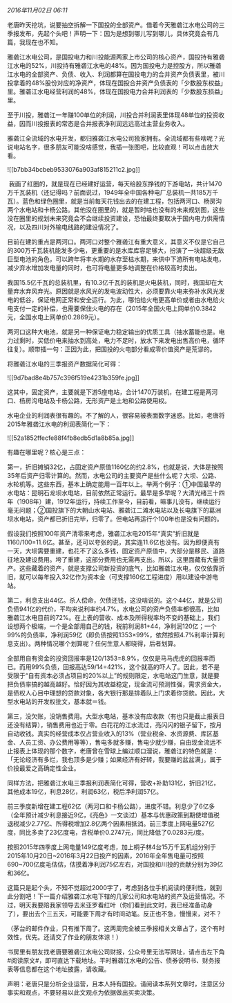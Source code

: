 _2016年11月02日 06:11_

老唐昨天挖坑，说要抽空拆解一下国投的全部资产。借着今天雅砻江水电公司的三季报发布，先起个头吧！声明一下：因为是想到哪儿写到哪儿，具体究竟会有几篇，我现在也不知。

雅砻江水电公司，是国投电力和川投能源两家上市公司的核心资产，国投持有雅砻江水电的52%，川投持有雅砻江水电的48%。因为国投电力是控股方，所以雅砻江水电的全部资产、负债、收入、利润都算在国投电力的合并资产负债表里，被川投拿着的48%股份对应的净资产，体现在国投合并资产负债表的「少数股东权益」里。雅砻江水电经营利润的48%，体现在国投电力合并利润表的「少数股东损益」里。

至于川投，雅砻江一年赚100单位的利润，川投合并利润表里体现48单位的投资收益，因而川投报表的常态是合并报表净利润远远高过主营业务收入。

雅砻江全流域的水电开发，都归雅砻江水电公司独家拥有。全流域都有些啥呢？光说电站名字，很多朋友可能没啥感觉，我插一张图吧，比较直观！可以点击放大看。

![[b7bb34bcbeb9533076a903af815211c2.jpg]]


 我画了红圈的，就是现在已经建好运营，每天给股东挣钱的下游电站，共计1470万千瓦装机（还记得吗？前面说过，1949年全中国各种电厂总装机一共185万千瓦）。蓝色和绿色圈里，就是当前每天花钱出去的在建工程，包括两河口、杨房沟两个水电站和卡杨公路。其他没在圈里的，就是暂时啥也没有的未来规划图，这些没在圈里的规划未来究竟会不会继续投资建设，恐怕最终要取决于国内电力供需情况，以及四川对外输电线路的建设情况了。

目前在建的重点是两河口。两河口对整个雅砻江有重大意义，其意义不仅是它自己的300万千瓦装机能发多少电，更重要的是水库库容足够大，扮演了一块超级无敌巨型电池的角色，可以跨年将丰水期的水存至枯水期，来供中下游所有电站发电，减少弃水增加发电量的同时，也可将电量更多地调整在价格较高时卖出。  

我国15.5亿千瓦的总装机里，有10.3亿千瓦的装机是火电装机，同时，我国却在大量弃水弃风弃光。原因就是水风光的发电波动性大，必须要靠火电来弥补水风光发电的低谷，保证电网正常和安全运行。为此，哪怕给火电更高单价或者由水电给火电支付一定的补偿，也需要保住火电的存在（2015年全国火电上网单价0.3842元，全国水电上网单价0.2869元）。

两河口这种大电池，就是另一种保证电力稳定输出的优质工具（抽水蓄能也是。电力过剩时，买低价电来抽水到高处，电力不足时，放水下来发电出售高价电，循环往复）。顺带插一句：正因为此，把国投的火电部分看成零价值资产是荒谬的。

将雅砻江水电的三季报资产数据简化可得：

![[9d7bad8e4b757c396f519e4231b359fe.jpg]]

这其中，固定资产，主要就是下游5座电站，合计1470万装机，在建工程是两河口、杨房沟电站及卡杨公路，无形资产是土地和公路使用权。

水电企业的利润表很有趣的。不了解的人，很容易被表面数字迷惑。比如，老唐将2015年雅砻江水电的利润表简化一下：

![[52a1852ffecfe88f4fb8edb5d1a8b85a.jpg]]

有趣在哪里呢？核心是三点：

第一，折旧摊销32亿，占固定资产原值1160亿的约2.8%，也就是说，大体是按照35年后资产归零计算的。然而，水电公司的主要资产是些什么呢？大坝、公路、水轮机等。这些东西，基本上确定能用一百年以上。举两个例子：①中国最早的水电站：昆明石龙坝水电站，目前依然正常运行。最早是多早呢？大清光绪三十四年（1908年）建，1912年运行，持续工作至今，目前看，嘛事儿没有，继续运行毫无问题；②国投旗下的大朝山水电站、雅砻江二滩水电站以及长电旗下的葛洲坝水电站，资产都已折旧完毕，归零了。但电站再运行个100年也是没有问题的。

  

假设我们按照100年资产清零来考虑，雅砻江水电2015年“真实”折旧就是1160/100=11.6亿。甚至，还可以夸张的说，其实连11.6亿也没有。因为即便真有一天，大坝需要重建，也花不了这么多钱，固定资产原值中，大部分是移民、道路征地及建设费用。垮了重建，这部分费用也无需再支出。所以，这里面藏有大量资产。这些藏着的资产，就是支撑公司新投资的底气，比如雅砻江水电，仅仅依靠折旧，就可以每年投入32亿作为资本金（可支撑160亿工程进度）用以建设中游电站。

第二，利息支出44亿。杀人偿命，欠债还钱，这没啥说的。这个44亿，就是公司负债941亿的代价，平均来说利率约4.7%。水电公司的资产负债率都很高，比如雅砻江水电目前的72%。在上表的营收、成本及所得税率均不变的基础上，我们设想两个极端，一个是全部用自己的钱，税前利润81+44，净利润120亿；一个99%的负债率，净利润59亿（即负债按照1353×99%，依然按照4.7%利率计算利息支出）。两种情况哪个划算呢？任何生意人都晓得，后者划算。

  

全部用自有资金的投资回报率是120/1353=8.9%，仅仅是马马虎虎的回报率而已。而用99%负债，回报高达59/14=421%，这个就高的吓人了。因此，若不是受限于“自有资本必须占项目的20%以上”的规则限定，水电站这门生意，就是要把负债率搞的越高越好。恰好因为其收益稳定，现金流可预测性强，需求资金大，是债权人心目中理想的贷款对象，各大银行那是排着队上门求着你贷款。因此，大型水电站的开发权批文，基本就＝钱。

第三，没欠账，没销售费用。大型水电站，基本没有应收款（有也只是截止报表日还没有结算），销售费用也近于零。白花花的江水流过，亮闪闪的银子留下，按月自动收钱。真实的经营成本仅占营业收入的13%（营业税金、水资源费、库区基金、人员工资、办公费用等等），售电多就多赚，售电少就少赚，自由现金流远不止报表上体现的那个数字，老唐曾在雪球上编过顺口溜说，雅砻江的特色就是：「无论经济有多烂，我也顶多是少赚；如果经济有好转，我要赚的盆盆满」。属于价投最爱之高确定性企业。

同样方法，把雅砻江水电三季报利润表简化可得，营收+补助131亿，折旧21亿，其他成本19亿，利息28亿，利润63亿，税后净利润57亿。

前三季度新增在建工程62亿（两河口和卡杨公路），进度不错。利息少了6亿多（全年预计减少利息接近9亿，《亮色》一文谈过）基本与优惠政策到期使增值税退税减少2.77亿、所得税增加2.8亿两个因素相抵消。前三季度上网电量527亿度，同比多卖了23亿度电，含税单价0.2747元，同比降低了0.0283元/度。

按照2015年四季度上网电量149亿度考虑，加上桐子林4台15万千瓦机组分别于2015年10月20日~2016年3月22日投产的因素，2016年全年售电量可按照690~700亿度毛估估，估摸着净利润75亿左右，对国投和川投的贡献分别为39亿和36亿。

这篇只是起个头，不知不觉超过2000字了，考虑到各位手机阅读的便利性，就到此分割吧！下一篇介绍雅砻江水电下辖的几家公司和水电站的资产及运营情况。不过，明天我要陪我家领导去米亚罗看红叶（你们看到此文时，我已经准备动身了），要出去个三五天，可能要下周才有时间动笔。反正也不急，慢慢来，对不？

（茅台的邮件作业，只有推下周了。这两周完全被三季报相关文章占了，这个有时效性，优先。还请交了作业的朋友体谅！）

书房里有朋友找老唐要雅砻江水电公司财报，公众号里无法写网址，请点击左下角#阅读原文#，即可直达下载地址。平时雅砻江水电的公告、债券说明书、财务报表等信息都在这个地址披露，请收藏。

声明：老唐只是分析企业运营，且本人持有国投。请阅读本系列文章时，注意区分事实和观点，不要轻易以此文观点为依据做出买卖决策。
